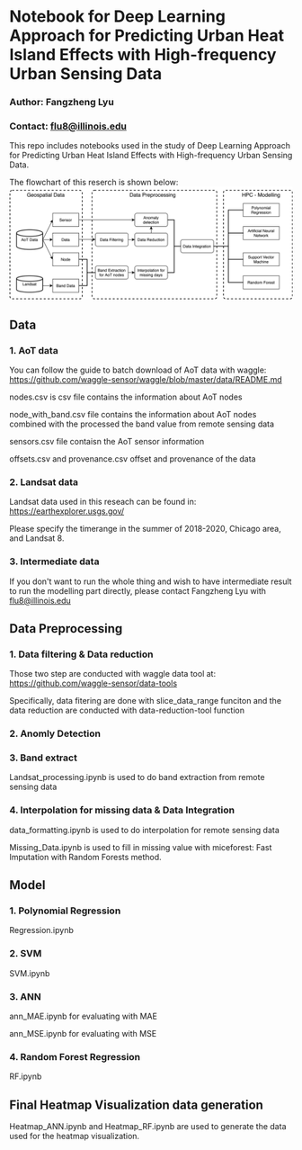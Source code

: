 # Notebook for Deep Learning Approach for Predicting Urban Heat Island Effects with High-frequency Urban Sensing Data

### Author: Fangzheng Lyu
### Contact: flu8@illinois.edu

This repo includes notebooks used in the study of Deep Learning Approach for Predicting Urban Heat Island Effects with High-frequency Urban Sensing Data.

The flowchart of this reserch is shown below:
![workflow](./workflow.png)

## Data

### 1. AoT data

You can follow the guide to batch download of AoT data with waggle: https://github.com/waggle-sensor/waggle/blob/master/data/README.md

nodes.csv is csv file contains the information about AoT nodes

node_with_band.csv file contains the information about AoT nodes combined with the processed the band value from remote sensing data

sensors.csv file contaisn the AoT sensor information

offsets.csv and provenance.csv offset and provenance of the data


### 2. Landsat data

Landsat data used in this reseach can be found in: https://earthexplorer.usgs.gov/

Please specify the timerange in the summer of 2018-2020, Chicago area, and Landsat 8.

### 3. Intermediate data

If you don't want to run the whole thing and wish to have intermediate result to run the modelling part directly, please contact Fangzheng Lyu with flu8@illinois.edu

## Data Preprocessing

### 1. Data filtering & Data reduction

Those two step are conducted with waggle data tool at: https://github.com/waggle-sensor/data-tools

Specifically, data fitering are done with slice_data_range funciton and the data reduction are conducted with data-reduction-tool function

### 2. Anomly Detection

### 3. Band extract

Landsat_processing.ipynb is used to do band extraction from remote sensing data

### 4. Interpolation for missing data & Data Integration

data_formatting.ipynb is used to do interpolation for remote sensing data

Missing_Data.ipynb is used to fill in missing value with miceforest: Fast Imputation with Random Forests method.


## Model

### 1. Polynomial Regression

Regression.ipynb

### 2. SVM

SVM.ipynb

### 3. ANN

ann_MAE.ipynb for evaluating with MAE

ann_MSE.ipynb for evaluating with MSE

### 4. Random Forest Regression

RF.ipynb

## Final Heatmap Visualization data generation

Heatmap_ANN.ipynb and Heatmap_RF.ipynb are used to generate the data used for the heatmap visualization. 


















